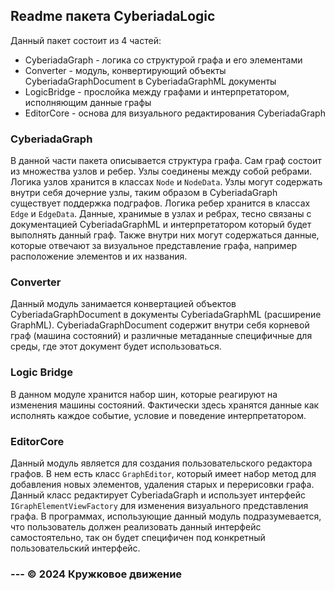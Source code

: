 ## Readme пакета CyberiadaLogic
Данный пакет состоит из 4 частей:
* CyberiadaGraph - логика со структурой графа и его элементами
* Converter - модуль, конвертирующий объекты CyberiadaGraphDocument в CyberiadaGraphML документы
* LogicBridge - прослойка между графами и интерпретатором, исполняющим данные графы
* EditorCore - основа для визуального редактирования CyberiadaGraph
### CyberiadaGraph
В данной части пакета описывается структура графа. Сам граф состоит из множества узлов и ребер. Узлы соединены между собой ребрами. Логика узлов хранится в классах ```Node``` и ```NodeData```. Узлы могут содержать внутри себя дочерние узлы, таким образом в CyberiadaGraph существует поддержка подграфов. 
Логика ребер хранится в классах ```Edge``` и ```EdgeData```. Данные, хранимые в узлах и ребрах, тесно связаны с документацией CyberiadaGraphML и интерпретатором который будет выполнять данный граф. Также внутри них могут содержаться данные, которые отвечают за визуальное представление графа, например расположение элементов и их названия.
### Converter
Данный модуль занимается конвертацией объектов CyberiadaGraphDocument в документы CyberiadaGraphML (расширение GraphML). CyberiadaGraphDocument содержит внутри себя корневой граф (машина состояний) и различные метаданные специфичные для среды, где этот документ будет использоваться.
### Logic Bridge
В данном модуле хранится набор шин, которые реагируют на изменения машины состояний. Фактически здесь хранятся данные как исполнять каждое событие, условие и поведение интерпретатором.
### EditorCore
Данный модуль является для создания пользовательского редактора графов. В нем есть класс ```GraphEditor```, который имеет набор метод для добавления новых элементов, удаления старых и перерисовки графа. Данный класс редактирует CyberiadaGraph и использует интерфейс ```IGraphElementViewFactory``` для изменения визуального представления графа. В программах, использующие данный модуль подразумевается, что пользователь должен реализовать данный интерфейс самостоятельно, так он будет специфичен под конкретный пользовательский интерфейс.
### --- © 2024 Кружковое движение